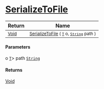 # [SerializeToFile](./NetCoreSerializationHelper-100664137.md)



| Return | Name | 
| --- | --- | 
| <sub>[Void](https://docs.microsoft.com/en-us/dotnet/api/System.Void)</sub>| <sub>[SerializeToFile](./NetCoreSerializationHelper-100664137.md) ( [`T`](./NetCoreSerializationHelper-100664137.md) o, [`String`](https://docs.microsoft.com/en-us/dotnet/api/System.String) path )</sub>| <br>


#### Parameters
 o  [`T`](./NetCoreSerializationHelper-100664137.md)> path  [`String`](https://docs.microsoft.com/en-us/dotnet/api/System.String)
#### Returns
[Void](https://docs.microsoft.com/en-us/dotnet/api/System.Void)